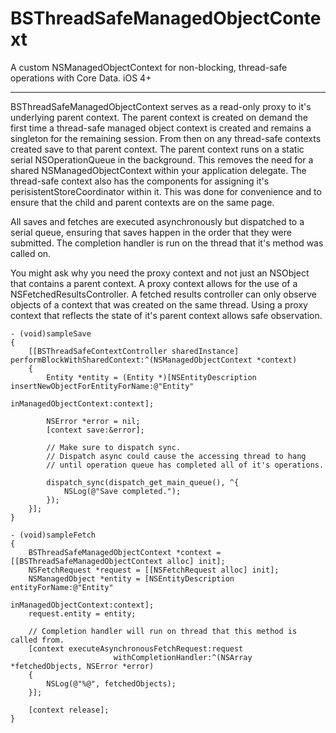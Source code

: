 BSThreadSafeManagedObjectContext
==============================
A custom NSManagedObjectContext for non-blocking, thread-safe operations with Core Data. iOS 4+
- - -
BSThreadSafeManagedObjectContext serves as a read-only proxy to it's underlying parent context. 
The parent context is created on demand the first time a thread-safe managed object context is created and remains a singleton for the remaining session. 
From then on any thread-safe contexts created save to that parent context. 
The parent context runs on a static serial NSOperationQueue in the background. 
This removes the need for a shared NSManagedObjectContext within your application delegate.
The thread-safe context also has the components for assigning it's perisistentStoreCoordinator within it. This was done for convenience and to ensure that the child and parent contexts are on the same page.

All saves and fetches are executed asynchronously but dispatched to a serial queue, ensuring that saves happen in the order that they were submitted. The completion
handler is run on the thread that it's method was called on.

You might ask why you need the proxy context and not just an NSObject that contains a parent context.
A proxy context allows for the use of a NSFetchedResultsController.
A fetched results controller can only observe objects of a context that was created on the same thread.
Using a proxy context that reflects the state of it's parent context allows safe observation.


    - (void)sampleSave
    {
        [[BSThreadSafeContextController sharedInstance] performBlockWithSharedContext:^(NSManagedObjectContext *context)
        {
            Entity *entity = (Entity *)[NSEntityDescription insertNewObjectForEntityForName:@"Entity"
                                                                     inManagedObjectContext:context];

            NSError *error = nil;
            [context save:&error];
            
            // Make sure to dispatch sync.
            // Dispatch async could cause the accessing thread to hang 
            // until operation queue has completed all of it's operations.
            
            dispatch_sync(dispatch_get_main_queue(), ^{
                NSLog(@"Save completed.");
            });
        }];
    }
    
    - (void)sampleFetch
    {
        BSThreadSafeManagedObjectContext *context = [[BSThreadSafeManagedObjectContext alloc] init];
        NSFetchRequest *request = [[NSFetchRequest alloc] init];
        NSManagedObject *entity = [NSEntityDescription entityForName:@"Entity" 
                                              inManagedObjectContext:context];    
        request.entity = entity;
        
        // Completion handler will run on thread that this method is called from.
        [context executeAsynchronousFetchRequest:request
                           withCompletionHandler:^(NSArray *fetchedObjects, NSError *error) 
        {
            NSLog(@"%@", fetchedObjects);
        }];
        
        [context release];
    }
